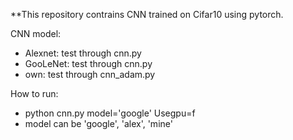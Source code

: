 **This repository contrains CNN trained on Cifar10 using pytorch.

CNN model:
+ Alexnet: test through cnn.py
+ GooLeNet: test through cnn.py
+ own: test through cnn_adam.py

How to run:
+ python cnn.py model='google' Usegpu=f
+ model can be 'google', 'alex', 'mine'

